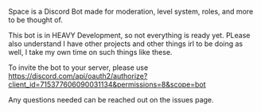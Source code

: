 Space is a Discord Bot made for moderation, level system, roles, and more to be thought of.


This bot is in HEAVY Development, so not everything is ready yet.
PLease also understand I have other projects and other things irl to be doing as well, I take my own time on such things like these.


To invite the bot to your server, please use https://discord.com/api/oauth2/authorize?client_id=715377606090031134&permissions=8&scope=bot


Any questions needed can be reached out on the issues page.


